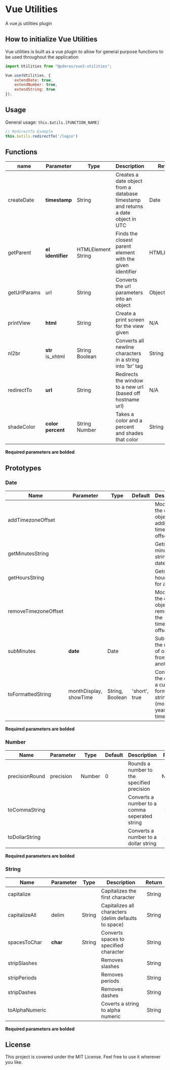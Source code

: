 # Vue Utilities
A vue.js utilities plugin

## How to initialize Vue Utilities
Vue utilities is built as a vue plugin to allow for general purpose functions to be used throughout the application

```javascript
import Utilities from "@pderas/vue2-utilities";

Vue.use(Utilities, {
    extendDate: true,
    extendNumber: true,
    extendString: true
});
```
## Usage
General usage: ```this.$utils.[FUNCTION_NAME]```
```javascript
// RedirectTo Example
this.$utils.redirectTo('/login')
```

## Functions
| name       | Parameter                  | Type                    | Description                                                                      | Return      |
|------------|----------------------------|-------------------------|----------------------------------------------------------------------------------|-------------|
| createDate | **timestamp**              | String                  | Creates a date object from a database timestamp and returns a date object in UTC | Date        |
| getParent  | **el** <br> **identifier** | HTMLElement <br> String | Finds the closest parent element with the given identifier                       | HTMLElement |
| getUrlParams | url                      | String                  | Converts the url parameters into an object                                       | Object |
| printView  | **html**                   | String                  | Create a print screen for the view given                                         | N/A         |
| nl2br      | **str** <br> is_xhtml      | String <br> Boolean     | Converts all newline characters in a string into 'br' tag                        | String      |
| redirectTo | **url**                    | String                  | Redirects the window to a new url (based off hostname url)                       | N/A         |
| shadeColor | **color** <br> **percent** | String <br> Number      | Takes a color and a percent and shades that color                                | String      |

**Required parameters are bolded**


## Prototypes
### Date
| Name                 | Parameter               | Type            | Default       |Description                                                              | Return |
|----------------------|-------------------------|-----------------|---------------|-------------------------------------------------------------------------|--------|
| addTimezoneOffset    |                         |                 |               | Modifies the date object by adding the timezone offset.                 | N/A    |
| getMinutesString     |                         |                 |               | Gets the minute string for a date.                                      | String |
| getHoursString       |                         |                 |               | Gets the hour string for a date.                                        | String |
| removeTimezoneOffset |                         |                 |               | Modifies the date object by removing the timezone offset.               | N/A    |
| subMinutes           | **date**                | Date            |               | Substracts the minutes of one date from another                         | Number |
| toFormattedString    | monthDisplay, showTime  | String, Boolean | 'short', true | Converts the date to a custom formatted string (month day, year @ time) | String |

**Required parameters are bolded**

### Number
| Name           | Parameter | Type   | Default | Description                                     | Return |
|----------------|-----------|:------:|---------|-------------------------------------------------|:------:|
| precisionRound | precision | Number | 0       | Rounds a number to the specified precision      | Number |
| toCommaString  |           |        |         | Converts a number to a comma seperated string   | String |
| toDollarString |           |        |         | Converts a number to a dollar string            | String |

**Required parameters are bolded**

### String
| Name           | Parameter | Type   | Description                                          | Return |
|----------------|-----------|:------:|------------------------------------------------------|:------:|
| capitalize     |           |        | Capitalizes the first character                      | String |
| capitalizeAll  | delim     | String | Capitalizes all characters (delim defaults to space) | String |
| spacesToChar   | **char**  | String | Converts spaces to specified character               | String |
| stripSlashes   |           |        | Removes slashes                                      | String |
| stripPeriods   |           |        | Removes periods                                      | String |
| stripDashes    |           |        | Removes dashes                                       | String |
| toAlphaNumeric |           |        | Coverts a string to alpha numeric                    | String |

**Required parameters are bolded**


## License
This project is covered under the MIT License. Feel free to use it wherever you like.